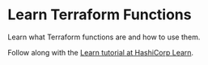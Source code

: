 # Learn Terraform Functions

Learn what Terraform functions are and how to use them.

Follow along with the [Learn tutorial at HashiCorp Learn](https://learn.hashicorp.com/tutorials/terraform/functions?in=terraform/configuration-language).
